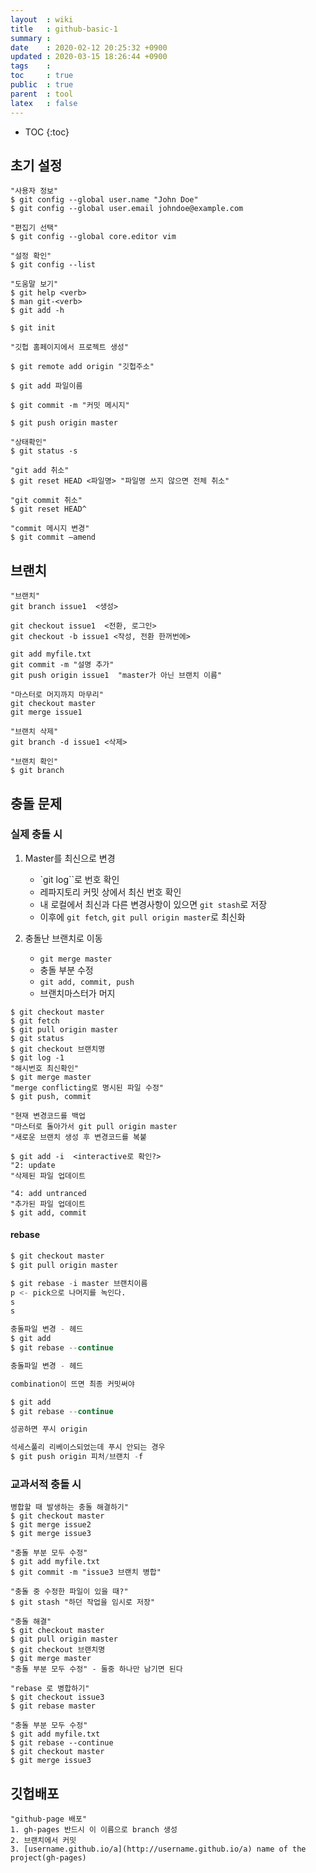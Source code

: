 ```yaml
---
layout  : wiki
title   : github-basic-1
summary : 
date    : 2020-02-12 20:25:32 +0900
updated : 2020-03-15 18:26:44 +0900
tags    : 
toc     : true
public  : true
parent  : tool
latex   : false
---
```

* TOC
{:toc}

## 초기 설정

```shell
"사용자 정보"
$ git config --global user.name "John Doe"
$ git config --global user.email johndoe@example.com

"편집기 선택"
$ git config --global core.editor vim

"설정 확인"
$ git config --list

"도움말 보기"
$ git help <verb>
$ man git-<verb>
$ git add -h
```

```shell
$ git init

"깃헙 홈페이지에서 프로젝트 생성"

$ git remote add origin "깃헙주소"

$ git add 파일이름

$ git commit -m "커밋 메시지"

$ git push origin master

"상태확인"
$ git status -s 
```

```shell
"git add 취소"
$ git reset HEAD <파일명> "파일명 쓰지 않으면 전체 취소"

"git commit 취소"
$ git reset HEAD^

"commit 메시지 변경"
$ git commit —amend
```

## 브랜치

```shell
"브랜치"
git branch issue1  <생성>

git checkout issue1  <전환, 로그인>
git checkout -b issue1 <작성, 전환 한꺼번에>

git add myfile.txt
git commit -m "설명 추가"
git push origin issue1  "master가 아닌 브랜치 이름"

"마스터로 머지까지 마무리"
git checkout master
git merge issue1

"브랜치 삭제"
git branch -d issue1 <삭제>

"브랜치 확인"
$ git branch
```

## 충돌 문제 

### 실제 충돌 시 

1. Master를 최신으로 변경
    - `git log``로 번호 확인
    - 레파지토리 커밋 상에서 최신 번호 확인
    - 내 로컬에서 최신과 다른 변경사항이 있으면 `git stash`로 저장
    - 이후에 `git fetch`, `git pull origin master`로 최신화

2.  충돌난 브랜치로 이동

    - `git merge master`
    - 충돌 부분 수정
    - `git add, commit, push`
    - 브랜치마스터가 머지

```shell
$ git checkout master
$ git fetch
$ git pull origin master
$ git status
$ git checkout 브랜치명
$ git log -1 
"해시번호 최신확인"
$ git merge master
"merge conflicting로 명시된 파일 수정"
$ git push, commit

"현재 변경코드를 백업
"마스터로 돌아가서 git pull origin master
"새로운 브랜치 생성 후 변경코드를 복붙
```

```shell
$ git add -i  <interactive로 확인?>
"2: update 
"삭제된 파일 업데이트

"4: add untranced
"추가된 파일 업데이트
$ git add, commit
```

#### rebase

```python
$ git checkout master
$ git pull origin master

$ git rebase -i master 브랜치이름
p <- pick으로 나머지를 녹인다.
s
s

충돌파일 변경 - 헤드
$ git add
$ git rebase --continue

충돌파일 변경 - 헤드

combination이 뜨면 최종 커밋써야

$ git add
$ git rebase --continue

성공하면 푸시 origin 

석세스풀리 리베이스되었는데 푸시 안되는 경우
$ git push origin 피처/브랜치 -f
```


### 교과서적 충돌 시

```shell
병합할 때 발생하는 충돌 해결하기"
$ git checkout master
$ git merge issue2
$ git merge issue3

"충돌 부분 모두 수정"
$ git add myfile.txt
$ git commit -m "issue3 브랜치 병합"

"충돌 중 수정한 파일이 있을 때?"
$ git stash "하던 작업을 임시로 저장"

"충돌 해결"
$ git checkout master
$ git pull origin master
$ git checkout 브랜치명
$ git merge master
"충돌 부분 모두 수정" - 둘중 하나만 남기면 된다

"rebase 로 병합하기"
$ git checkout issue3
$ git rebase master

"충돌 부분 모두 수정"
$ git add myfile.txt
$ git rebase --continue
$ git checkout master
$ git merge issue3
```

## 깃헙배포

```shell
"github-page 배포"
1. gh-pages 반드시 이 이름으로 branch 생성
2. 브랜치에서 커밋
3. [username.github.io/a](http://username.github.io/a) name of the project(gh-pages)
```
